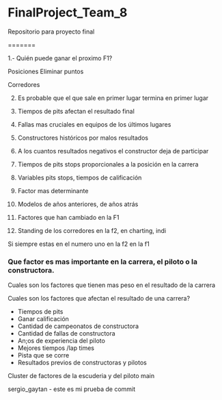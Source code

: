 # FinalProject_Team_8
Repositorio para proyecto final

=======

1.- Quién puede ganar el proximo F1?


Posiciones
Eliminar puntos

Corredores

2. Es probable que el que sale en primer lugar termina en primer lugar

3. Tiempos de pits afectan el resultado final

4. Fallas mas cruciales en equipos de los últimos lugares

5. Constructores históricos por malos resultados

6. A los cuantos resultados negativos el constructor deja de participar


7. Tiempos de pits stops proporcionales a la posición en la carrera

8. Variables pits stops, tiempos de calificación

9. Factor mas determinante

10. Modelos de años anteriores, de años atrás 

11. Factores que han cambiado en la F1 

12. Standing de los corredores en la f2, en charting, indi

Si siempre estas en el numero uno en la f2 en la f1

### Que factor es mas importante en la carrera, el piloto o la constructora.

Cuales son los factores que tienen mas peso en el resultado de la carrera

Cuales son los factores que afectan el resultado de una carrera?
-   Tiempos de pits
-   Ganar calificación
-   Cantidad de campeonatos de constructora
-   Cantidad de fallas de constructora
-   An;os de experiencia del piloto
-   Mejores tiempos /lap times
-   Pista que se corre
-   Resultados previos de constructoras y pilotos

Cluster de factores de la escuderia y del piloto
main

sergio_gaytan - este es mi prueba de commit
